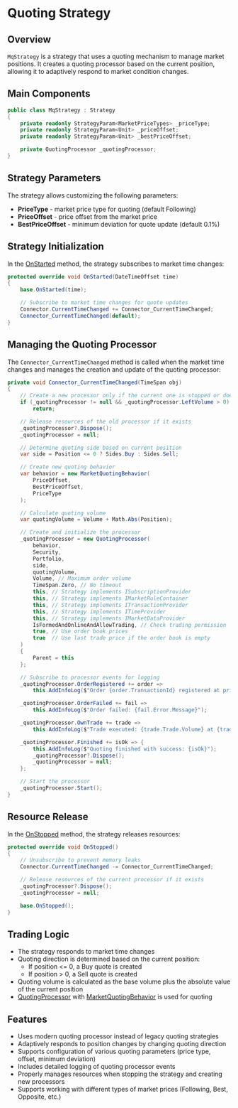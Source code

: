# Quoting Strategy

## Overview

`MqStrategy` is a strategy that uses a quoting mechanism to manage market positions. It creates a quoting processor based on the current position, allowing it to adaptively respond to market condition changes.

## Main Components

```cs
public class MqStrategy : Strategy
{
	private readonly StrategyParam<MarketPriceTypes> _priceType;
	private readonly StrategyParam<Unit> _priceOffset;
	private readonly StrategyParam<Unit> _bestPriceOffset;

	private QuotingProcessor _quotingProcessor;
}
```

## Strategy Parameters

The strategy allows customizing the following parameters:

- **PriceType** - market price type for quoting (default Following)
- **PriceOffset** - price offset from the market price
- **BestPriceOffset** - minimum deviation for quote update (default 0.1%)

## Strategy Initialization

In the [OnStarted](xref:StockSharp.Algo.Strategies.Strategy.OnStarted(System.DateTimeOffset)) method, the strategy subscribes to market time changes:

```cs
protected override void OnStarted(DateTimeOffset time)
{
	base.OnStarted(time);

	// Subscribe to market time changes for quote updates
	Connector.CurrentTimeChanged += Connector_CurrentTimeChanged;
	Connector_CurrentTimeChanged(default);
}
```

## Managing the Quoting Processor

The `Connector_CurrentTimeChanged` method is called when the market time changes and manages the creation and update of the quoting processor:

```cs
private void Connector_CurrentTimeChanged(TimeSpan obj)
{
	// Create a new processor only if the current one is stopped or doesn't exist
	if (_quotingProcessor != null && _quotingProcessor.LeftVolume > 0)
		return;

	// Release resources of the old processor if it exists
	_quotingProcessor?.Dispose();
	_quotingProcessor = null;

	// Determine quoting side based on current position
	var side = Position <= 0 ? Sides.Buy : Sides.Sell;

	// Create new quoting behavior
	var behavior = new MarketQuotingBehavior(
		PriceOffset,
		BestPriceOffset,
		PriceType
	);

	// Calculate quoting volume
	var quotingVolume = Volume + Math.Abs(Position);

	// Create and initialize the processor
	_quotingProcessor = new QuotingProcessor(
		behavior,
		Security,
		Portfolio,
		side,
		quotingVolume,
		Volume, // Maximum order volume
		TimeSpan.Zero, // No timeout
		this, // Strategy implements ISubscriptionProvider
		this, // Strategy implements IMarketRuleContainer
		this, // Strategy implements ITransactionProvider
		this, // Strategy implements ITimeProvider
		this, // Strategy implements IMarketDataProvider
		IsFormedAndOnlineAndAllowTrading, // Check trading permission
		true, // Use order book prices
		true  // Use last trade price if the order book is empty
	)
	{
		Parent = this
	};

	// Subscribe to processor events for logging
	_quotingProcessor.OrderRegistered += order =>
		this.AddInfoLog($"Order {order.TransactionId} registered at price {order.Price}");

	_quotingProcessor.OrderFailed += fail =>
		this.AddInfoLog($"Order failed: {fail.Error.Message}");

	_quotingProcessor.OwnTrade += trade =>
		this.AddInfoLog($"Trade executed: {trade.Trade.Volume} at {trade.Trade.Price}");

	_quotingProcessor.Finished += isOk => {
		this.AddInfoLog($"Quoting finished with success: {isOk}");
		_quotingProcessor?.Dispose();
		_quotingProcessor = null;
	};

	// Start the processor
	_quotingProcessor.Start();
}
```

## Resource Release

In the [OnStopped](xref:StockSharp.Algo.Strategies.Strategy.OnStopped) method, the strategy releases resources:

```cs
protected override void OnStopped()
{
	// Unsubscribe to prevent memory leaks
	Connector.CurrentTimeChanged -= Connector_CurrentTimeChanged;

	// Release resources of the current processor if it exists
	_quotingProcessor?.Dispose();
	_quotingProcessor = null;

	base.OnStopped();
}
```

## Trading Logic

- The strategy responds to market time changes
- Quoting direction is determined based on the current position:
  - If position <= 0, a Buy quote is created
  - If position > 0, a Sell quote is created
- Quoting volume is calculated as the base volume plus the absolute value of the current position
- [QuotingProcessor](xref:StockSharp.Algo.Strategies.Quoting.QuotingProcessor) with [MarketQuotingBehavior](xref:StockSharp.Algo.Strategies.Quoting.MarketQuotingBehavior) is used for quoting

## Features

- Uses modern quoting processor instead of legacy quoting strategies
- Adaptively responds to position changes by changing quoting direction
- Supports configuration of various quoting parameters (price type, offset, minimum deviation)
- Includes detailed logging of quoting processor events
- Properly manages resources when stopping the strategy and creating new processors
- Supports working with different types of market prices (Following, Best, Opposite, etc.)